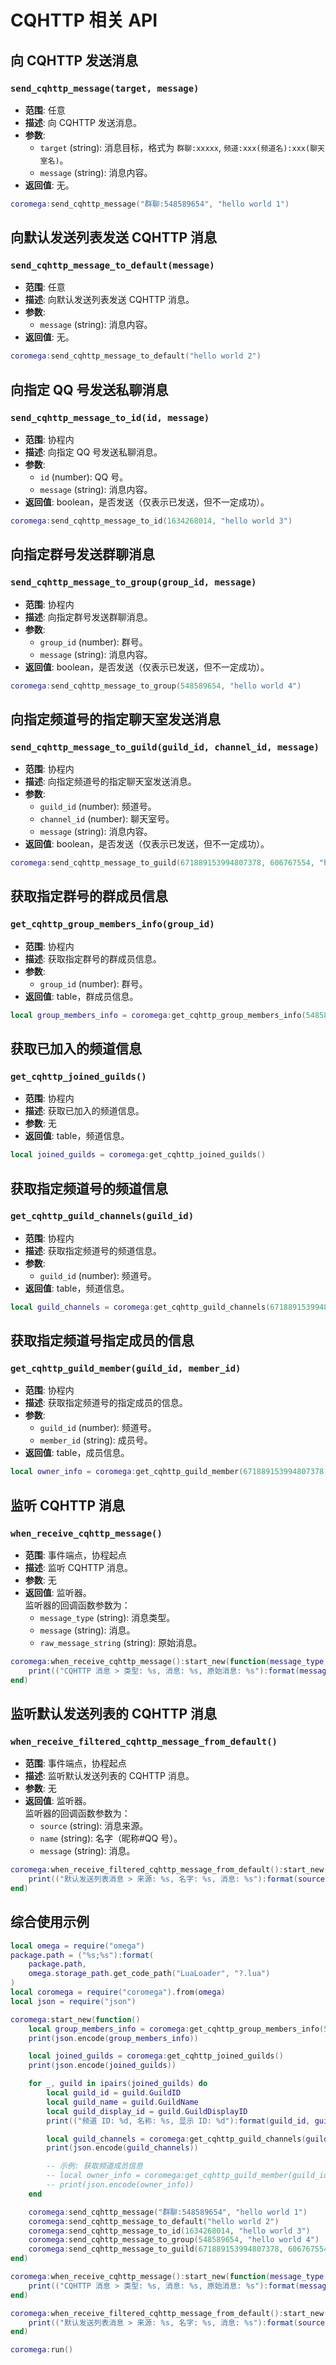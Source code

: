 # CQHTTP 相关 API

## 向 CQHTTP 发送消息

### `send_cqhttp_message(target, message)`

- **范围**: 任意
- **描述**: 向 CQHTTP 发送消息。
- **参数**:
  - `target` (string): 消息目标，格式为 `群聊:xxxxx`, `频道:xxx(频道名):xxx(聊天室名)`。
  - `message` (string): 消息内容。
- **返回值**: 无。

```lua
coromega:send_cqhttp_message("群聊:548589654", "hello world 1")
```

## 向默认发送列表发送 CQHTTP 消息

### `send_cqhttp_message_to_default(message)`

- **范围**: 任意
- **描述**: 向默认发送列表发送 CQHTTP 消息。
- **参数**:
  - `message` (string): 消息内容。
- **返回值**: 无。

```lua
coromega:send_cqhttp_message_to_default("hello world 2")
```

## 向指定 QQ 号发送私聊消息

### `send_cqhttp_message_to_id(id, message)`

- **范围**: 协程内
- **描述**: 向指定 QQ 号发送私聊消息。
- **参数**:
  - `id` (number): QQ 号。
  - `message` (string): 消息内容。
- **返回值**: boolean，是否发送（仅表示已发送，但不一定成功）。

```lua
coromega:send_cqhttp_message_to_id(1634268014, "hello world 3")
```

## 向指定群号发送群聊消息

### `send_cqhttp_message_to_group(group_id, message)`

- **范围**: 协程内
- **描述**: 向指定群号发送群聊消息。
- **参数**:
  - `group_id` (number): 群号。
  - `message` (string): 消息内容。
- **返回值**: boolean，是否发送（仅表示已发送，但不一定成功）。

```lua
coromega:send_cqhttp_message_to_group(548589654, "hello world 4")
```

## 向指定频道号的指定聊天室发送消息

### `send_cqhttp_message_to_guild(guild_id, channel_id, message)`

- **范围**: 协程内
- **描述**: 向指定频道号的指定聊天室发送消息。
- **参数**:
  - `guild_id` (number): 频道号。
  - `channel_id` (number): 聊天室号。
  - `message` (string): 消息内容。
- **返回值**: boolean，是否发送（仅表示已发送，但不一定成功）。

```lua
coromega:send_cqhttp_message_to_guild(671889153994807378, 606767554, "hello world 5")
```

## 获取指定群号的群成员信息

### `get_cqhttp_group_members_info(group_id)`

- **范围**: 协程内
- **描述**: 获取指定群号的群成员信息。
- **参数**:
  - `group_id` (number): 群号。
- **返回值**: table，群成员信息。

```lua
local group_members_info = coromega:get_cqhttp_group_members_info(548589654)
```

## 获取已加入的频道信息

### `get_cqhttp_joined_guilds()`

- **范围**: 协程内
- **描述**: 获取已加入的频道信息。
- **参数**: 无
- **返回值**: table，频道信息。

```lua
local joined_guilds = coromega:get_cqhttp_joined_guilds()
```

## 获取指定频道号的频道信息

### `get_cqhttp_guild_channels(guild_id)`

- **范围**: 协程内
- **描述**: 获取指定频道号的频道信息。
- **参数**:
  - `guild_id` (number): 频道号。
- **返回值**: table，频道信息。

```lua
local guild_channels = coromega:get_cqhttp_guild_channels(671889153994807378)
```

## 获取指定频道号指定成员的信息

### `get_cqhttp_guild_member(guild_id, member_id)`

- **范围**: 协程内
- **描述**: 获取指定频道号的指定成员的信息。
- **参数**:
  - `guild_id` (number): 频道号。
  - `member_id` (string): 成员号。
- **返回值**: table，成员信息。

```lua
local owner_info = coromega:get_cqhttp_guild_member(671889153994807378, "xxxxxxxxxxx")
```

## 监听 CQHTTP 消息

### `when_receive_cqhttp_message()`

- **范围**: 事件端点，协程起点
- **描述**: 监听 CQHTTP 消息。
- **参数**: 无
- **返回值**: 监听器。<br>监听器的回调函数参数为：
  - `message_type` (string): 消息类型。
  - `message` (string): 消息。
  - `raw_message_string` (string): 原始消息。

```lua
coromega:when_receive_cqhttp_message():start_new(function(message_type, message, raw_message_string)
    print(("CQHTTP 消息 > 类型: %s, 消息: %s, 原始消息: %s"):format(message_type, message, raw_message_string))
end)
```

## 监听默认发送列表的 CQHTTP 消息

### `when_receive_filtered_cqhttp_message_from_default()`

- **范围**: 事件端点，协程起点
- **描述**: 监听默认发送列表的 CQHTTP 消息。
- **参数**: 无
- **返回值**: 监听器。<br>监听器的回调函数参数为：
  - `source` (string): 消息来源。
  - `name` (string): 名字（昵称#QQ 号）。
  - `message` (string): 消息。

```lua
coromega:when_receive_filtered_cqhttp_message_from_default():start_new(function(source, name, message)
    print(("默认发送列表消息 > 来源: %s, 名字: %s, 消息: %s"):format(source, name, message))
end)
```

## 综合使用示例

```lua
local omega = require("omega")
package.path = ("%s;%s"):format(
    package.path,
    omega.storage_path.get_code_path("LuaLoader", "?.lua")
)
local coromega = require("coromega").from(omega)
local json = require("json")

coromega:start_new(function()
    local group_members_info = coromega:get_cqhttp_group_members_info(548589654)
    print(json.encode(group_members_info))

    local joined_guilds = coromega:get_cqhttp_joined_guilds()
    print(json.encode(joined_guilds))

    for _, guild in ipairs(joined_guilds) do
        local guild_id = guild.GuildID
        local guild_name = guild.GuildName
        local guild_display_id = guild.GuildDisplayID
        print(("频道 ID: %d, 名称: %s, 显示 ID: %d"):format(guild_id, guild_name, guild_display_id))

        local guild_channels = coromega:get_cqhttp_guild_channels(guild_id)
        print(json.encode(guild_channels))

        -- 示例: 获取频道成员信息
        -- local owner_info = coromega:get_cqhttp_guild_member(guild_id, "xxxxxxxxxxx")
        -- print(json.encode(owner_info))
    end

    coromega:send_cqhttp_message("群聊:548589654", "hello world 1")
    coromega:send_cqhttp_message_to_default("hello world 2")
    coromega:send_cqhttp_message_to_id(1634268014, "hello world 3")
    coromega:send_cqhttp_message_to_group(548589654, "hello world 4")
    coromega:send_cqhttp_message_to_guild(671889153994807378, 606767554, "hello world 5")
end)

coromega:when_receive_cqhttp_message():start_new(function(message_type, message, raw_message_string)
    print(("CQHTTP 消息 > 类型: %s, 消息: %s, 原始消息: %s"):format(message_type, message, raw_message_string))
end)

coromega:when_receive_filtered_cqhttp_message_from_default():start_new(function(source, name, message)
    print(("默认发送列表消息 > 来源: %s, 名字: %s, 消息: %s"):format(source, name, message))
end)

coromega:run()
```
